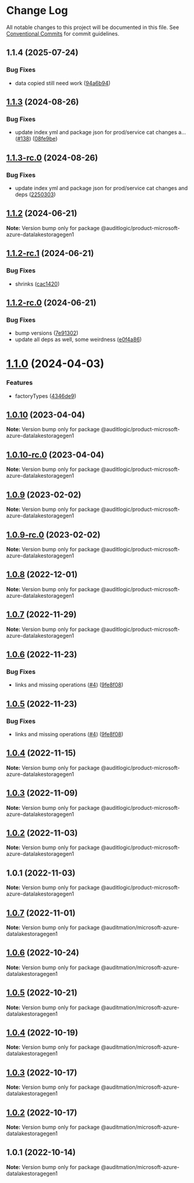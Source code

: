 # Change Log

All notable changes to this project will be documented in this file.
See [Conventional Commits](https://conventionalcommits.org) for commit guidelines.

## 1.1.4 (2025-07-24)


### Bug Fixes

* data copied still need work ([94a6b94](https://github.com/zerobias-org/product/commit/94a6b942fb0516367548599d739529536132755a))





## [1.1.3](https://github.com/auditlogic/product/compare/@auditlogic/product-microsoft-azure-datalakestoragegen1@1.1.2...@auditlogic/product-microsoft-azure-datalakestoragegen1@1.1.3) (2024-08-26)


### Bug Fixes

* update index yml and package json for prod/service cat changes a… ([#138](https://github.com/auditlogic/product/issues/138)) ([08fe9be](https://github.com/auditlogic/product/commit/08fe9beb1c8457462a19bc69caa02e6212d97e1a))





## [1.1.3-rc.0](https://github.com/auditlogic/product/compare/@auditlogic/product-microsoft-azure-datalakestoragegen1@1.1.2...@auditlogic/product-microsoft-azure-datalakestoragegen1@1.1.3-rc.0) (2024-08-26)


### Bug Fixes

* update index yml and package json for prod/service cat changes and deps ([2250303](https://github.com/auditlogic/product/commit/225030363a363608240135b7ebed386b28f01e4b))





## [1.1.2](https://github.com/auditlogic/product/compare/@auditlogic/product-microsoft-azure-datalakestoragegen1@1.1.2-rc.1...@auditlogic/product-microsoft-azure-datalakestoragegen1@1.1.2) (2024-06-21)

**Note:** Version bump only for package @auditlogic/product-microsoft-azure-datalakestoragegen1





## [1.1.2-rc.1](https://github.com/auditlogic/product/compare/@auditlogic/product-microsoft-azure-datalakestoragegen1@1.1.2-rc.0...@auditlogic/product-microsoft-azure-datalakestoragegen1@1.1.2-rc.1) (2024-06-21)


### Bug Fixes

* shrinks ([cac1420](https://github.com/auditlogic/product/commit/cac14200fefcd8183ab69fe89a47bd3f70f563e9))





## [1.1.2-rc.0](https://github.com/auditlogic/product/compare/@auditlogic/product-microsoft-azure-datalakestoragegen1@1.1.0...@auditlogic/product-microsoft-azure-datalakestoragegen1@1.1.2-rc.0) (2024-06-21)


### Bug Fixes

* bump versions ([7e91302](https://github.com/auditlogic/product/commit/7e913023b8b312150ed7762c32fbbe616be71de5))
* update all deps as well, some weirdness ([e0f4a86](https://github.com/auditlogic/product/commit/e0f4a864714e2d3de6bbf3da014d5312fe53be2f))





# [1.1.0](https://github.com/auditlogic/product/compare/@auditlogic/product-microsoft-azure-datalakestoragegen1@1.0.10...@auditlogic/product-microsoft-azure-datalakestoragegen1@1.1.0) (2024-04-03)


### Features

* factoryTypes ([4346de9](https://github.com/auditlogic/product/commit/4346de92693aee892fccf725338ffc7b80ab182b))





## [1.0.10](https://github.com/auditlogic/product/compare/@auditlogic/product-microsoft-azure-datalakestoragegen1@1.0.9...@auditlogic/product-microsoft-azure-datalakestoragegen1@1.0.10) (2023-04-04)

**Note:** Version bump only for package @auditlogic/product-microsoft-azure-datalakestoragegen1





## [1.0.10-rc.0](https://github.com/auditlogic/product/compare/@auditlogic/product-microsoft-azure-datalakestoragegen1@1.0.9...@auditlogic/product-microsoft-azure-datalakestoragegen1@1.0.10-rc.0) (2023-04-04)

**Note:** Version bump only for package @auditlogic/product-microsoft-azure-datalakestoragegen1





## [1.0.9](https://github.com/auditlogic/product/compare/@auditlogic/product-microsoft-azure-datalakestoragegen1@1.0.8...@auditlogic/product-microsoft-azure-datalakestoragegen1@1.0.9) (2023-02-02)

**Note:** Version bump only for package @auditlogic/product-microsoft-azure-datalakestoragegen1





## [1.0.9-rc.0](https://github.com/auditlogic/product/compare/@auditlogic/product-microsoft-azure-datalakestoragegen1@1.0.8...@auditlogic/product-microsoft-azure-datalakestoragegen1@1.0.9-rc.0) (2023-02-02)

**Note:** Version bump only for package @auditlogic/product-microsoft-azure-datalakestoragegen1





## [1.0.8](https://github.com/auditlogic/product/compare/@auditlogic/product-microsoft-azure-datalakestoragegen1@1.0.7...@auditlogic/product-microsoft-azure-datalakestoragegen1@1.0.8) (2022-12-01)

**Note:** Version bump only for package @auditlogic/product-microsoft-azure-datalakestoragegen1





## [1.0.7](https://github.com/auditlogic/product/compare/@auditlogic/product-microsoft-azure-datalakestoragegen1@1.0.6...@auditlogic/product-microsoft-azure-datalakestoragegen1@1.0.7) (2022-11-29)

**Note:** Version bump only for package @auditlogic/product-microsoft-azure-datalakestoragegen1





## [1.0.6](https://github.com/auditlogic/product/compare/@auditlogic/product-microsoft-azure-datalakestoragegen1@1.0.4...@auditlogic/product-microsoft-azure-datalakestoragegen1@1.0.6) (2022-11-23)


### Bug Fixes

* links and missing operations ([#4](https://github.com/auditlogic/product/issues/4)) ([9fe8f08](https://github.com/auditlogic/product/commit/9fe8f08fe7c57fdb79f991ac35bd6ac2e7dcad38))





## [1.0.5](https://github.com/auditlogic/product/compare/@auditlogic/product-microsoft-azure-datalakestoragegen1@1.0.4...@auditlogic/product-microsoft-azure-datalakestoragegen1@1.0.5) (2022-11-23)


### Bug Fixes

* links and missing operations ([#4](https://github.com/auditlogic/product/issues/4)) ([9fe8f08](https://github.com/auditlogic/product/commit/9fe8f08fe7c57fdb79f991ac35bd6ac2e7dcad38))





## [1.0.4](https://github.com/auditlogic/product/compare/@auditlogic/product-microsoft-azure-datalakestoragegen1@1.0.3...@auditlogic/product-microsoft-azure-datalakestoragegen1@1.0.4) (2022-11-15)

**Note:** Version bump only for package @auditlogic/product-microsoft-azure-datalakestoragegen1





## [1.0.3](https://github.com/auditlogic/product/compare/@auditlogic/product-microsoft-azure-datalakestoragegen1@1.0.2...@auditlogic/product-microsoft-azure-datalakestoragegen1@1.0.3) (2022-11-09)

**Note:** Version bump only for package @auditlogic/product-microsoft-azure-datalakestoragegen1





## [1.0.2](https://github.com/auditlogic/product/compare/@auditlogic/product-microsoft-azure-datalakestoragegen1@1.0.1...@auditlogic/product-microsoft-azure-datalakestoragegen1@1.0.2) (2022-11-03)

**Note:** Version bump only for package @auditlogic/product-microsoft-azure-datalakestoragegen1





## 1.0.1 (2022-11-03)

**Note:** Version bump only for package @auditlogic/product-microsoft-azure-datalakestoragegen1





## [1.0.7](https://github.com/auditmation/store-content/compare/@auditmation/microsoft-azure-datalakestoragegen1@1.0.6...@auditmation/microsoft-azure-datalakestoragegen1@1.0.7) (2022-11-01)

**Note:** Version bump only for package @auditmation/microsoft-azure-datalakestoragegen1





## [1.0.6](https://github.com/auditmation/store-content/compare/@auditmation/microsoft-azure-datalakestoragegen1@1.0.5...@auditmation/microsoft-azure-datalakestoragegen1@1.0.6) (2022-10-24)

**Note:** Version bump only for package @auditmation/microsoft-azure-datalakestoragegen1





## [1.0.5](https://github.com/auditmation/store-content/compare/@auditmation/microsoft-azure-datalakestoragegen1@1.0.4...@auditmation/microsoft-azure-datalakestoragegen1@1.0.5) (2022-10-21)

**Note:** Version bump only for package @auditmation/microsoft-azure-datalakestoragegen1





## [1.0.4](https://github.com/auditmation/store-content/compare/@auditmation/microsoft-azure-datalakestoragegen1@1.0.3...@auditmation/microsoft-azure-datalakestoragegen1@1.0.4) (2022-10-19)

**Note:** Version bump only for package @auditmation/microsoft-azure-datalakestoragegen1





## [1.0.3](https://github.com/auditmation/store-content/compare/@auditmation/microsoft-azure-datalakestoragegen1@1.0.2...@auditmation/microsoft-azure-datalakestoragegen1@1.0.3) (2022-10-17)

**Note:** Version bump only for package @auditmation/microsoft-azure-datalakestoragegen1





## [1.0.2](https://github.com/auditmation/store-content/compare/@auditmation/microsoft-azure-datalakestoragegen1@1.0.1...@auditmation/microsoft-azure-datalakestoragegen1@1.0.2) (2022-10-17)

**Note:** Version bump only for package @auditmation/microsoft-azure-datalakestoragegen1





## 1.0.1 (2022-10-14)

**Note:** Version bump only for package @auditmation/microsoft-azure-datalakestoragegen1
